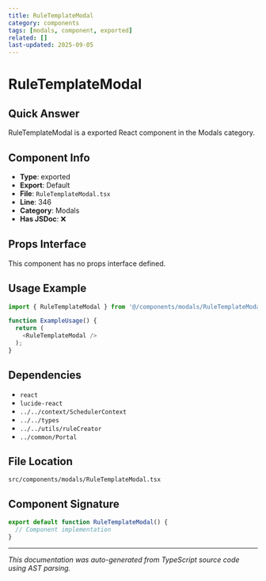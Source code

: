 ```yaml
---
title: RuleTemplateModal
category: components
tags: [modals, component, exported]
related: []
last-updated: 2025-09-05
---
```


# RuleTemplateModal

## Quick Answer
RuleTemplateModal is a exported React component in the Modals category.

## Component Info

- **Type**: exported
- **Export**: Default
- **File**: `RuleTemplateModal.tsx`
- **Line**: 346
- **Category**: Modals
- **Has JSDoc**: ❌

## Props Interface

This component has no props interface defined.

## Usage Example

```typescript
import { RuleTemplateModal } from '@/components/modals/RuleTemplateModal';

function ExampleUsage() {
  return (
    <RuleTemplateModal />
  );
}
```

## Dependencies


- `react`
- `lucide-react`
- `../../context/SchedulerContext`
- `../../types`
- `../../utils/ruleCreator`
- `../common/Portal`


## File Location

`src/components/modals/RuleTemplateModal.tsx`

## Component Signature

```typescript
export default function RuleTemplateModal() { 
  // Component implementation
}
```

---

*This documentation was auto-generated from TypeScript source code using AST parsing.*
